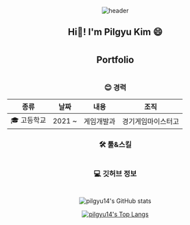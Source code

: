 <div align="center">
  
![header](https://capsule-render.vercel.app/api?type=waving&color=gradient&height=300&section=header&text=Pilgyu%20Kim&fontSize=90&animation=fadeIn)


## Hi👋! I'm Pilgyu Kim 😄 
# 
## Portfolio

#
### 😊 경력

|종류|날짜|내용|조직|
|---|---|---|---|
|🎓 고등학교|2021 ~|게임개발과|경기게임마이스터고

### 🛠️ 툴&스킬

#
### 💻 깃허브 정보 
#
![pilgyu14's GitHub stats](https://github-readme-stats.vercel.app/api?username=pilgyu14&show_icons=true&theme=dracula)

[![pilgyu14's Top Langs](https://github-readme-stats.vercel.app/api/top-langs/?username=anuraghazra)](https://github.com/anuraghazra/github-readme-stats)


</div>

